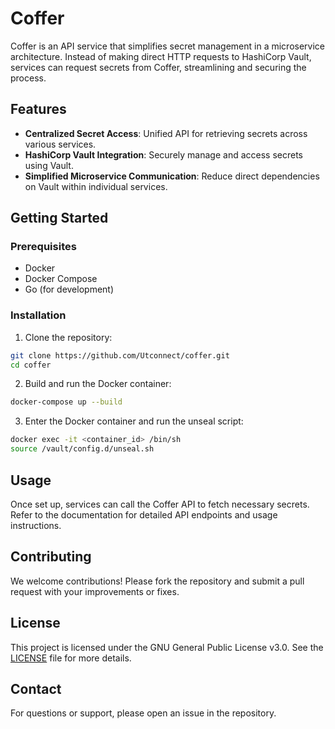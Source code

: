 # Coffer

Coffer is an API service that simplifies secret management in a microservice architecture. Instead of making direct HTTP requests to HashiCorp Vault, services can request secrets from Coffer, streamlining and securing the process.

## Features

- **Centralized Secret Access**: Unified API for retrieving secrets across various services.
- **HashiCorp Vault Integration**: Securely manage and access secrets using Vault.
- **Simplified Microservice Communication**: Reduce direct dependencies on Vault within individual services.

## Getting Started

### Prerequisites

- Docker
- Docker Compose
- Go (for development)

### Installation

1. Clone the repository:
  ```sh
  git clone https://github.com/Utconnect/coffer.git
  cd coffer
  ```

2. Build and run the Docker container:
  ```sh
  docker-compose up --build
  ```

3. Enter the Docker container and run the unseal script:
  ```sh
  docker exec -it <container_id> /bin/sh
  source /vault/config.d/unseal.sh
  ```

## Usage

Once set up, services can call the Coffer API to fetch necessary secrets. Refer to the documentation for detailed API endpoints and usage instructions.

## Contributing

We welcome contributions! Please fork the repository and submit a pull request with your improvements or fixes.

## License

This project is licensed under the GNU General Public License v3.0. See the [LICENSE](LICENSE) file for more details.

## Contact

For questions or support, please open an issue in the repository.
